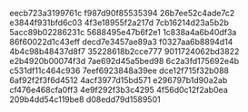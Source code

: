 eecb723a3199761c
f987d90f85535394
26b7ee52c4ade7c2
e3844f931bfd6c03
4f3e18955f2a217d
7cb16214d23a5b2b
5acc89b02286231c
5688495e47b6f2e1
1c838a4a6b40df3a
86f60022d1c43eff
decd7e3457ae89a3
f0327aa6b8894d14
4b4c98b48437d8f7
35228618b2cce777
9011724062bd3822
e2b4920b00074f3d
7ae692d45a5bed98
6c2a3fd175692e4b
c531df11c464c936
7eef6923848a39ee
dce12f715f32b088
6af92f2f3f6d4512
4acf3977d15bd571
e296797b1d90a2ab
cf476e468cfa0ff3
4e9f292f3b3c4295
4f56d0c12f2ab0ea
209b4dd54c119be8
d08edd79d1589501
